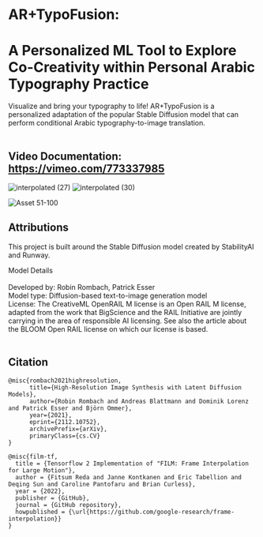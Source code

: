 # AR+TypoFusion: <br> 
# A Personalized ML Tool to Explore Co-Creativity within Personal Arabic Typography Practice

Visualize and bring your typography to life! 
AR+TypoFusion is a personalized adaptation of the popular Stable Diffusion model that can perform conditional Arabic typography-to-image translation. 
<br><br>

## Video Documentation: https://vimeo.com/773337985

![interpolated (27)](https://user-images.githubusercontent.com/92052904/202871983-25fea1ff-d687-4521-a0bd-ad8858daeedd.gif)
![interpolated (30)](https://user-images.githubusercontent.com/92052904/203102467-b9daa366-833c-49f0-aa71-c1ad402a8ac9.gif)

![Asset 51-100](https://user-images.githubusercontent.com/92052904/203107227-0d207d04-3f55-437c-85c6-b389ce2054ff.jpg)

## Attributions
This project is built around the Stable Diffusion model created by StabilityAI and Runway. 

Model Details
<br><br>
Developed by: Robin Rombach, Patrick Esser <br>
Model type: Diffusion-based text-to-image generation model <br>
License: The CreativeML OpenRAIL M license is an Open RAIL M license, adapted from the work that BigScience and the RAIL Initiative are jointly carrying in the area of responsible AI licensing. See also the article about the BLOOM Open RAIL license on which our license is based.
<br><br>
## Citation

```
@misc{rombach2021highresolution,
      title={High-Resolution Image Synthesis with Latent Diffusion Models}, 
      author={Robin Rombach and Andreas Blattmann and Dominik Lorenz and Patrick Esser and Björn Ommer},
      year={2021},
      eprint={2112.10752},
      archivePrefix={arXiv},
      primaryClass={cs.CV}
}
```
```
@misc{film-tf,
  title = {Tensorflow 2 Implementation of "FILM: Frame Interpolation for Large Motion"},
  author = {Fitsum Reda and Janne Kontkanen and Eric Tabellion and Deqing Sun and Caroline Pantofaru and Brian Curless},
  year = {2022},
  publisher = {GitHub},
  journal = {GitHub repository},
  howpublished = {\url{https://github.com/google-research/frame-interpolation}}
}
```
